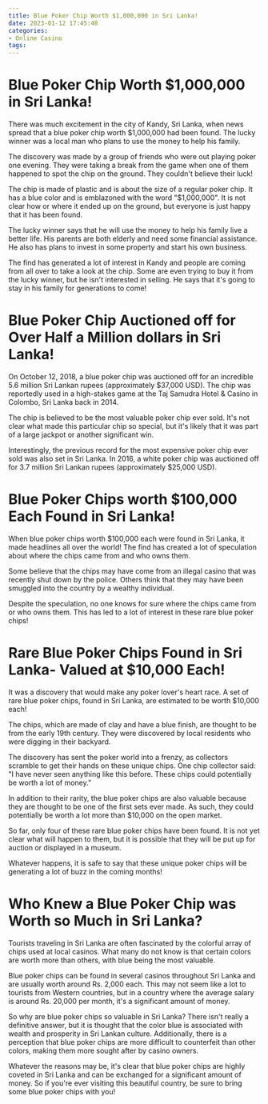 ```yaml
---
title: Blue Poker Chip Worth $1,000,000 in Sri Lanka!
date: 2023-01-12 17:45:48
categories:
- Online Casino
tags:
---
```



#  Blue Poker Chip Worth $1,000,000 in Sri Lanka!

There was much excitement in the city of Kandy, Sri Lanka, when news spread that a blue poker chip worth $1,000,000 had been found. The lucky winner was a local man who plans to use the money to help his family.

The discovery was made by a group of friends who were out playing poker one evening. They were taking a break from the game when one of them happened to spot the chip on the ground. They couldn't believe their luck!

The chip is made of plastic and is about the size of a regular poker chip. It has a blue color and is emblazoned with the word "$1,000,000". It is not clear how or where it ended up on the ground, but everyone is just happy that it has been found.

The lucky winner says that he will use the money to help his family live a better life. His parents are both elderly and need some financial assistance. He also has plans to invest in some property and start his own business.

The find has generated a lot of interest in Kandy and people are coming from all over to take a look at the chip. Some are even trying to buy it from the lucky winner, but he isn't interested in selling. He says that it's going to stay in his family for generations to come!

#  Blue Poker Chip Auctioned off for Over Half a Million dollars in Sri Lanka!

On October 12, 2018, a blue poker chip was auctioned off for an incredible 5.6 million Sri Lankan rupees (approximately $37,000 USD). The chip was reportedly used in a high-stakes game at the Taj Samudra Hotel & Casino in Colombo, Sri Lanka back in 2014.

The chip is believed to be the most valuable poker chip ever sold. It's not clear what made this particular chip so special, but it's likely that it was part of a large jackpot or another significant win.

Interestingly, the previous record for the most expensive poker chip ever sold was also set in Sri Lanka. In 2016, a white poker chip was auctioned off for 3.7 million Sri Lankan rupees (approximately $25,000 USD).

#  Blue Poker Chips worth $100,000 Each Found in Sri Lanka! 

When blue poker chips worth $100,000 each were found in Sri Lanka, it made headlines all over the world! The find has created a lot of speculation about where the chips came from and who owns them.

Some believe that the chips may have come from an illegal casino that was recently shut down by the police. Others think that they may have been smuggled into the country by a wealthy individual.

Despite the speculation, no one knows for sure where the chips came from or who owns them. This has led to a lot of interest in these rare blue poker chips!

#  Rare Blue Poker Chips Found in Sri Lanka- Valued at $10,000 Each!

It was a discovery that would make any poker lover's heart race. A set of rare blue poker chips, found in Sri Lanka, are estimated to be worth $10,000 each!

The chips, which are made of clay and have a blue finish, are thought to be from the early 19th century. They were discovered by local residents who were digging in their backyard.

The discovery has sent the poker world into a frenzy, as collectors scramble to get their hands on these unique chips. One chip collector said: "I have never seen anything like this before. These chips could potentially be worth a lot of money."

In addition to their rarity, the blue poker chips are also valuable because they are thought to be one of the first sets ever made. As such, they could potentially be worth a lot more than $10,000 on the open market.

So far, only four of these rare blue poker chips have been found. It is not yet clear what will happen to them, but it is possible that they will be put up for auction or displayed in a museum.

Whatever happens, it is safe to say that these unique poker chips will be generating a lot of buzz in the coming months!

#  Who Knew a Blue Poker Chip was Worth so Much in Sri Lanka?

Tourists traveling in Sri Lanka are often fascinated by the colorful array of chips used at local casinos. What many do not know is that certain colors are worth more than others, with blue being the most valuable.

Blue poker chips can be found in several casinos throughout Sri Lanka and are usually worth around Rs. 2,000 each. This may not seem like a lot to tourists from Western countries, but in a country where the average salary is around Rs. 20,000 per month, it's a significant amount of money.

So why are blue poker chips so valuable in Sri Lanka? There isn't really a definitive answer, but it is thought that the color blue is associated with wealth and prosperity in Sri Lankan culture. Additionally, there is a perception that blue poker chips are more difficult to counterfeit than other colors, making them more sought after by casino owners.

Whatever the reasons may be, it's clear that blue poker chips are highly coveted in Sri Lanka and can be exchanged for a significant amount of money. So if you're ever visiting this beautiful country, be sure to bring some blue poker chips with you!